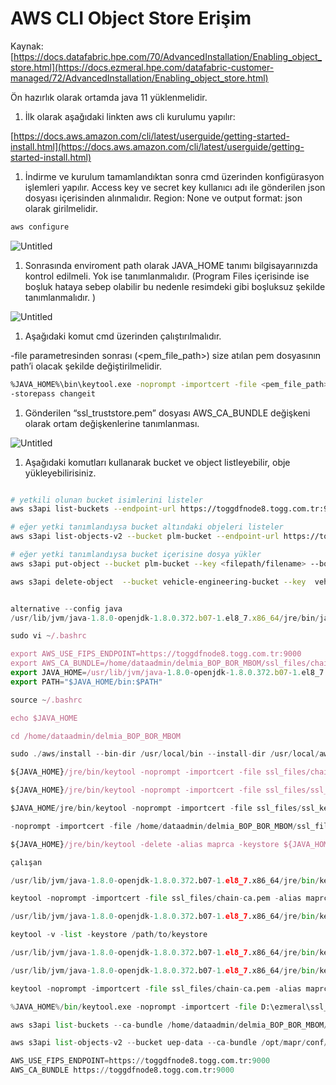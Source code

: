 # AWS CLI Object Store Erişim

Kaynak: [https://docs.datafabric.hpe.com/70/AdvancedInstallation/Enabling_object_store.html](https://docs.ezmeral.hpe.com/datafabric-customer-managed/72/AdvancedInstallation/Enabling_object_store.html)

Ön hazırlık olarak ortamda java 11 yüklenmelidir.

1. İlk olarak aşağıdaki linkten aws cli kurulumu yapılır:

[https://docs.aws.amazon.com/cli/latest/userguide/getting-started-install.html](https://docs.aws.amazon.com/cli/latest/userguide/getting-started-install.html)

1. İndirme ve kurulum tamamlandıktan sonra cmd üzerinden konfigürasyon işlemleri yapılır. Access key ve secret key kullanıcı adı ile gönderilen json dosyası içerisinden alınmalıdır. Region: None ve output format: json olarak girilmelidir.

```bash
aws configure
```

![Untitled](AWS%20CLI%20Object%20Store%20Eris%CC%A7im%2029f1915b5ea94ca88f0e836a44e6f08e/Untitled.png)

1. Sonrasında enviroment path olarak JAVA_HOME tanımı bilgisayarınızda kontrol edilmeli. Yok ise tanımlanmalıdır. (Program Files içerisinde ise boşluk hataya sebep olabilir bu nedenle resimdeki gibi boşluksuz şekilde tanımlanmalıdır. )

![Untitled](AWS%20CLI%20Object%20Store%20Eris%CC%A7im%2029f1915b5ea94ca88f0e836a44e6f08e/Untitled%201.png)

1. Aşağıdaki komut cmd üzerinden çalıştırılmalıdır. 

-file parametresinden sonrası (<pem_file_path>) size atılan pem dosyasının path’i olacak şekilde değiştirilmelidir.

 

```bash
%JAVA_HOME%\bin\keytool.exe -noprompt -importcert -file <pem_file_path> -alias maprca -keystore %JAVA_HOME%\lib\security\cacerts 
-storepass changeit
```

1. Gönderilen “ssl_truststore.pem” dosyası AWS_CA_BUNDLE değişkeni olarak ortam değişkenlerine tanımlanması.

![Untitled](AWS%20CLI%20Object%20Store%20Eris%CC%A7im%2029f1915b5ea94ca88f0e836a44e6f08e/Untitled%202.png)

1. Aşağıdaki komutları kullanarak bucket ve object listleyebilir, obje yükleyebilirisiniz.

```bash

# yetkili olunan bucket isimlerini listeler
aws s3api list-buckets --endpoint-url https://toggdfnode8.togg.com.tr:9000

# eğer yetki tanımlandıysa bucket altındaki objeleri listeler
aws s3api list-objects-v2 --bucket plm-bucket --endpoint-url https://toggdfnode8.togg.com.tr:9000

# eğer yetki tanımlandıysa bucket içerisine dosya yükler 
aws s3api put-object --bucket plm-bucket --key <filepath/filename> --body <filename> --endpoint-url https://toggdfnode8.togg.com.tr:9000

aws s3api delete-object  --bucket vehicle-engineering-bucket --key  vehicle-durability/CSVreport.csv --endpoint-url https://toggdfnode8.togg.com.tr:9000

```

```jsx

alternative --config java
/usr/lib/jvm/java-1.8.0-openjdk-1.8.0.372.b07-1.el8_7.x86_64/jre/bin/java

sudo vi ~/.bashrc

export AWS_USE_FIPS_ENDPOINT=https://toggdfnode8.togg.com.tr:9000
export AWS_CA_BUNDLE=/home/dataadmin/delmia_BOP_BOR_MBOM/ssl_files/chain-ca.pem
export JAVA_HOME=/usr/lib/jvm/java-1.8.0-openjdk-1.8.0.372.b07-1.el8_7.x86_64/jre/bin/java
export PATH="$JAVA_HOME/bin:$PATH"

source ~/.bashrc

echo $JAVA_HOME

cd /home/dataadmin/delmia_BOP_BOR_MBOM

sudo ./aws/install --bin-dir /usr/local/bin --install-dir /usr/local/aws-cli --update

${JAVA_HOME}/jre/bin/keytool -noprompt -importcert -file ssl_files/chain-ca.pem -alias maprca -keystore ${JAVA_HOME}/jre/lib/security/cacerts -storepass changeit

${JAVA_HOME}/jre/bin/keytool -noprompt -importcert -file ssl_files/ssl_keystore.pem -alias maprca -keystore ${JAVA_HOME}/jre/lib/security/cacerts -storepass changeit

$JAVA_HOME/jre/bin/keytool -noprompt -importcert -file ssl_files/ssl_keystore.pem -alias maprca -keystore $JAVA_HOME/jre/lib/security/cacerts -storepass changeit

-noprompt -importcert -file /home/dataadmin/delmia_BOP_BOR_MBOM/ssl_files/ssl_keystore.pem -alias maprca -keystore $JAVA_HOME/jre/lib/security/cacerts -storepass changeit

${JAVA_HOME}/jre/bin/keytool -delete -alias maprca -keystore ${JAVA_HOME}/jre/lib/security/cacerts
```

```python
çalışan

/usr/lib/jvm/java-1.8.0-openjdk-1.8.0.372.b07-1.el8_7.x86_64/jre/bin/keytool -delete -alias maprca -keystore /usr/lib/jvm/java-1.8.0-openjdk-1.8.0.372.b07-1.el8_7.x86_64/jre/lib/security/cacerts 

keytool -noprompt -importcert -file ssl_files/chain-ca.pem -alias maprca -keystore /usr/lib/jvm/java-1.8.0-openjdk-1.8.0.372.b07-1.el8_7.x86_64/jre/lib/security/cacerts -storetype PKCS12 -storepass changeit

/usr/lib/jvm/java-1.8.0-openjdk-1.8.0.372.b07-1.el8_7.x86_64/jre/bin/keytool -list -keystore /usr/lib/jvm/java-1.8.0-openjdk-1.8.0.372.b07-1.el8_7.x86_64/jre/lib/security/cacerts

keytool -v -list -keystore /path/to/keystore

/usr/lib/jvm/java-1.8.0-openjdk-1.8.0.372.b07-1.el8_7.x86_64/jre/bin/keytool -storepasswd -v -new Togg2023 -keystore /usr/lib/jvm/java-1.8.0-openjdk-1.8.0.372.b07-1.el8_7.x86_64/jre/lib/security/cacerts

/usr/lib/jvm/java-1.8.0-openjdk-1.8.0.372.b07-1.el8_7.x86_64/jre/bin/keytool -importkeystore -srckeystore  /usr/lib/jvm/java-1.8.0-openjdk-1.8.0.372.b07-1.el8_7.x86_64/jre/lib/security/cacerts -destkeystore /usr/lib/jvm/java-1.8.0-openjdk-1.8.0.372.b07-1.el8_7.x86_64/jre/lib/security/cacertsv2

keytool -noprompt -importcert -file ssl_files/chain-ca.pem -alias maprca2 -keystore /usr/lib/jvm/java-1.8.0-openjdk-1.8.0.372.b07-1.el8_7.x86_64/jre/lib/security/cacerts -storetype PKCS12 -storepass changeit
```

```python
%JAVA_HOME%/bin/keytool.exe -noprompt -importcert -file D:\ezmeral\ssl_truststore.pem -alias mosscert -keystore %JAVA_HOME%/lib/security/cacerts -storepass changeit

aws s3api list-buckets --ca-bundle /home/dataadmin/delmia_BOP_BOR_MBOM/ssl_files/ssl_keystore.pem  --endpoint-url https://toggdfnode8.togg.com.tr:9000

aws s3api list-objects-v2 --bucket uep-data --ca-bundle /opt/mapr/conf/ssl_truststore.pem --endpoint-url https://togghpedfapollo05.togg.com.tr:9000 

AWS_USE_FIPS_ENDPOINT=https://toggdfnode8.togg.com.tr:9000
AWS_CA_BUNDLE https://toggdfnode8.togg.com.tr:9000
```